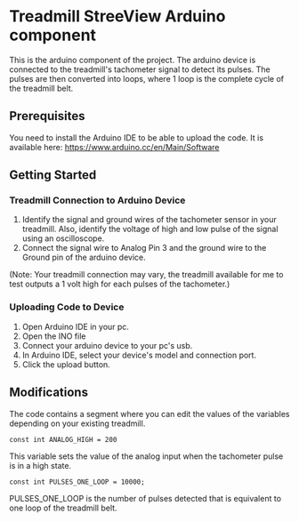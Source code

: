 # Treadmill StreeView Arduino component

This is the arduino component of the project.
The arduino device is connected to the treadmill's tachometer signal to detect its pulses.
The pulses are then converted into loops, where 1 loop is the complete cycle of the treadmill belt.

## Prerequisites

You need to install the Arduino IDE to be able to upload the code.
It is available here: https://www.arduino.cc/en/Main/Software

## Getting Started

### Treadmill Connection to Arduino Device
1. Identify the signal and ground wires of the tachometer sensor in your treadmill. Also, identify the voltage of high and low pulse of the signal using an oscilloscope.
2. Connect the signal wire to Analog Pin 3 and the ground wire to the Ground pin of the arduino device.

(Note: Your treadmill connection may vary, the treadmill available for me to test outputs a 1 volt high for each pulses of the tachometer.)

### Uploading Code to Device
1. Open Arduino IDE in your pc.
2. Open the INO file
3. Connect your arduino device to your pc's usb.
4. In Arduino IDE, select your device's model and connection port.
5. Click the upload button.

## Modifications

The code contains a segment where you can edit the values of the variables depending on your existing treadmill.

```
const int ANALOG_HIGH = 200
```
This variable sets the value of the analog input when the tachometer pulse is in a high state. 

```
const int PULSES_ONE_LOOP = 10000;
```
PULSES_ONE_LOOP is the number of pulses detected that is equivalent to one loop of the treadmill belt.
